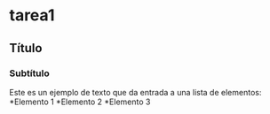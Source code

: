 # tarea1
##  Título
### Subtítulo
Este es un ejemplo de texto que da entrada a  una lista de elementos:
*Elemento 1
*Elemento 2
*Elemento 3
